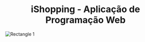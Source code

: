 # <h1 align="center"> iShopping - Aplicação de Programação Web </h1>

![Rectangle 1](https://user-images.githubusercontent.com/71740181/180837964-86ff8086-ea49-47b1-81c7-112a51774c2a.png)
